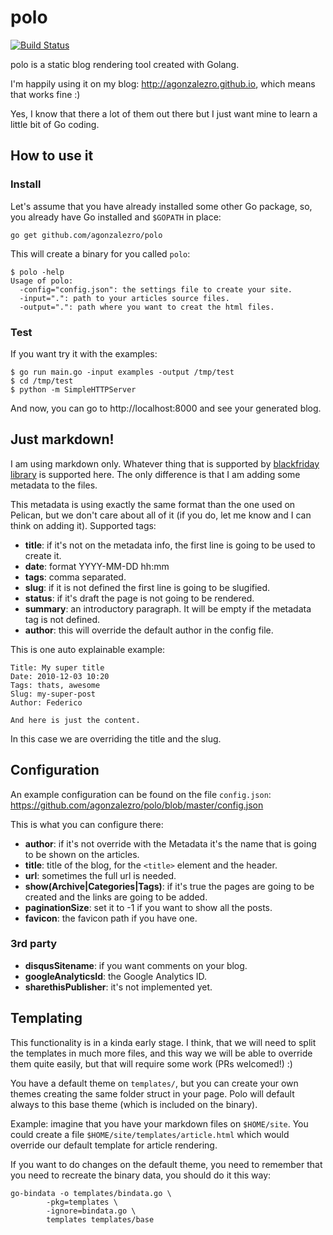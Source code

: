 polo
====

[![Build Status](https://travis-ci.org/agonzalezro/polo.png)](https://travis-ci.org/agonzalezro/polo)

polo is a static blog rendering tool created with Golang.

I'm happily using it on my blog: http://agonzalezro.github.io, which means that
works fine :)

Yes, I know that there a lot of them out there but I just want mine to learn a
little bit of Go coding.


How to use it
-------------

### Install

Let's assume that you have already installed some other Go package, so, you
already have Go installed and `$GOPATH` in place:

	go get github.com/agonzalezro/polo

This will create a binary for you called `polo`:

    $ polo -help
    Usage of polo:
      -config="config.json": the settings file to create your site.
      -input=".": path to your articles source files.
      -output=".": path where you want to creat the html files.

### Test

If you want try it with the examples:

    $ go run main.go -input examples -output /tmp/test
    $ cd /tmp/test
    $ python -m SimpleHTTPServer

And now, you can go to http://localhost:8000 and see your generated blog.


Just markdown!
--------------

I am using markdown only. Whatever thing that is supported by [blackfriday
library](https://github.com/russross/blackfriday) is supported here. The only
difference is that I am adding some metadata to the files.

This metadata is using exactly the same format than the one used on Pelican,
but we don't care about all of it (if you do, let me know and I can think on
adding it). Supported tags:

- **title**: if it's not on the metadata info, the first line is going to be
  used to create it.
- **date**: format YYYY-MM-DD hh:mm
- **tags**: comma separated.
- **slug**: if it is not defined the first line is going to be slugified.
- **status**: if it's draft the page is not going to be rendered.
- **summary**: an introductory paragraph. It will be empty if the metadata tag
  is not defined.
- **author**: this will override the default author in the config file.

This is one auto explainable example:

    Title: My super title
    Date: 2010-12-03 10:20
    Tags: thats, awesome
    Slug: my-super-post
    Author: Federico

    And here is just the content.

In this case we are overriding the title and the slug.


Configuration
-------------

An example configuration can be found on the file `config.json`:
https://github.com/agonzalezro/polo/blob/master/config.json

This is what you can configure there:

- **author**: if it's not override with the Metadata it's the name that is
  going to be shown on the articles.
- **title**: title of the blog, for the `<title>` element and the header.
- **url**: sometimes the full url is needed.
- **show(Archive|Categories|Tags)**: if it's true the pages are going to be
  created and the links are going to be added.
- **paginationSize**: set it to -1 if you want to show all the posts.
- **favicon**: the favicon path if you have one.

### 3rd party

- **disqusSitename**: if you want comments on your blog.
- **googleAnalyticsId**: the Google Analytics ID.
- **sharethisPublisher**: it's not implemented yet.


Templating
----------

This functionality is in a kinda early stage. I think, that we will need to
split the templates in much more files, and this way we will be able to
override them quite easily, but that will require some work (PRs welcomed!) :)

You have a default theme on `templates/`, but you can create your own themes
creating the same folder struct in your page. Polo will default always to this
base theme (which is included on the binary).

Example: imagine that you have your markdown files on `$HOME/site`. You could
create a file `$HOME/site/templates/article.html` which would override our
default template for article rendering.

If you want to do changes on the default theme, you need to remember that you
need to recreate the binary data, you should do it this way:

	go-bindata -o templates/bindata.go \
            -pkg=templates \
            -ignore=bindata.go \
            templates templates/base
